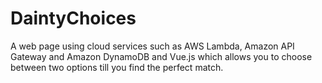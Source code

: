 # DaintyChoices
A web page using cloud services  such as AWS Lambda, Amazon API Gateway and Amazon DynamoDB and Vue.js which allows you to choose between two options till you find the perfect match.  
